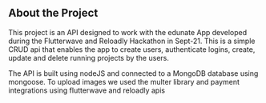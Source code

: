 ##  About the Project

This project is an API designed to work with the edunate App developed during the Flutterwave and Reloadly Hackathon in Sept-21. This is a simple CRUD api that enables the app to create users, authenticate logins, create, update and delete running projects by the users.

The API is built using nodeJS and connected to a MongoDB database using mongoose. To upload images we used the multer library and payment integrations using flutterwave and reloadly apis


